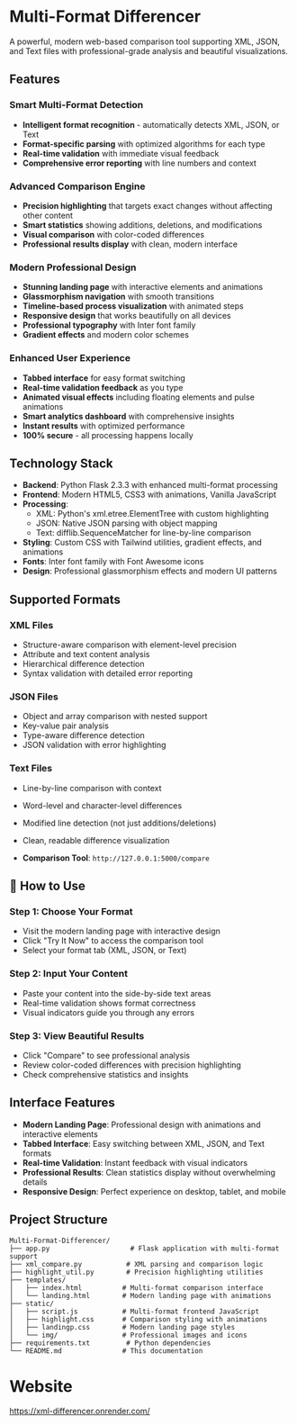 # Multi-Format Differencer

A powerful, modern web-based comparison tool supporting XML, JSON, and Text files with professional-grade analysis and beautiful visualizations.

## Features

###  Smart Multi-Format Detection
- **Intelligent format recognition** - automatically detects XML, JSON, or Text
- **Format-specific parsing** with optimized algorithms for each type
- **Real-time validation** with immediate visual feedback
- **Comprehensive error reporting** with line numbers and context

###  Advanced Comparison Engine
- **Precision highlighting** that targets exact changes without affecting other content
- **Smart statistics** showing additions, deletions, and modifications
- **Visual comparison** with color-coded differences
- **Professional results display** with clean, modern interface

###  Modern Professional Design
- **Stunning landing page** with interactive elements and animations
- **Glassmorphism navigation** with smooth transitions
- **Timeline-based process visualization** with animated steps
- **Responsive design** that works beautifully on all devices
- **Professional typography** with Inter font family
- **Gradient effects** and modern color schemes

###  Enhanced User Experience
- **Tabbed interface** for easy format switching
- **Real-time validation feedback** as you type
- **Animated visual effects** including floating elements and pulse animations
- **Smart analytics dashboard** with comprehensive insights
- **Instant results** with optimized performance
- **100% secure** - all processing happens locally

##  Technology Stack

- **Backend**: Python Flask 2.3.3 with enhanced multi-format processing
- **Frontend**: Modern HTML5, CSS3 with animations, Vanilla JavaScript
- **Processing**: 
  - XML: Python's xml.etree.ElementTree with custom highlighting
  - JSON: Native JSON parsing with object mapping
  - Text: difflib.SequenceMatcher for line-by-line comparison
- **Styling**: Custom CSS with Tailwind utilities, gradient effects, and animations
- **Fonts**: Inter font family with Font Awesome icons
- **Design**: Professional glassmorphism effects and modern UI patterns

##  Supported Formats

### XML Files
- Structure-aware comparison with element-level precision
- Attribute and text content analysis
- Hierarchical difference detection
- Syntax validation with detailed error reporting

### JSON Files  
- Object and array comparison with nested support
- Key-value pair analysis
- Type-aware difference detection
- JSON validation with error highlighting

### Text Files
- Line-by-line comparison with context
- Word-level and character-level differences
- Modified line detection (not just additions/deletions)
- Clean, readable difference visualization

- **Comparison Tool**: `http://127.0.0.1:5000/compare`

## 🎯 How to Use

### Step 1: Choose Your Format
- Visit the modern landing page with interactive design
- Click "Try It Now" to access the comparison tool
- Select your format tab (XML, JSON, or Text)

### Step 2: Input Your Content
- Paste your content into the side-by-side text areas
- Real-time validation shows format correctness
- Visual indicators guide you through any errors

### Step 3: View Beautiful Results
- Click "Compare" to see professional analysis
- Review color-coded differences with precision highlighting
- Check comprehensive statistics and insights

##  Interface Features

- **Modern Landing Page**: Professional design with animations and interactive elements
- **Tabbed Interface**: Easy switching between XML, JSON, and Text formats
- **Real-time Validation**: Instant feedback with visual indicators
- **Professional Results**: Clean statistics display without overwhelming details
- **Responsive Design**: Perfect experience on desktop, tablet, and mobile

## Project Structure

```
Multi-Format-Differencer/
├── app.py                    # Flask application with multi-format support
├── xml_compare.py           # XML parsing and comparison logic
├── highlight_util.py        # Precision highlighting utilities
├── templates/
│   ├── index.html          # Multi-format comparison interface
│   └── landing.html        # Modern landing page with animations
├── static/
│   ├── script.js           # Multi-format frontend JavaScript
│   ├── highlight.css       # Comparison styling with animations
│   ├── landingp.css        # Modern landing page styles
│   └── img/                # Professional images and icons
├── requirements.txt         # Python dependencies
└── README.md               # This documentation
```

# Website


https://xml-differencer.onrender.com/


